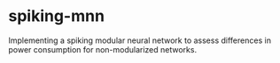 # spiking-mnn
Implementing a spiking modular neural network to assess differences in power consumption for non-modularized networks.
